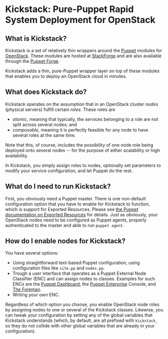 # Kickstack: Pure-Puppet Rapid System Deployment for OpenStack

## What is Kickstack?

Kickstack is a set of relatively thin wrappers around the
[Puppet](http://puppetlabs.com/puppet/what-is-puppet/) modules for
[OpenStack](http://www.openstack.org). These modules are hosted at
[StackForge](http://ci.openstack.org/stackforge.html) and are also
available through the [Puppet Forge](http://forge.puppetlabs.com).

Kickstack adds a thin, pure-Puppet wrapper layer on top of these
modules that enables you to deploy an OpenStack cloud in minutes.

## What does Kickstack do?

Kickstack operates on the assumption that in an OpenStack cluster
_nodes_ (physical servers) fulfill certain _roles._ These roles are

* _atomic,_ meaning that typically, the services belonging to a role
  are not split across several nodes; and
* _composable,_ meaning it is perfectly feasible for any node to have
  several roles at the same time.

Note that this, of course, includes the possibility of one node role
being deployed onto several nodes -- for the purpose of either
scalability or high availability.

In Kickstack, you simply assign roles to nodes, optionally set
parameters to modify your service configuration, and let Puppet do the
rest.

## What do I need to run Kickstack?

First, you obviously need a Puppet master. There is one non-default
configuration option that you have to enable for Kickstack to
function, which is support for Exported Resources. Please see
[the Puppet documentation on Exported Resources](http://docs.puppetlabs.com/puppet/2.7/reference/lang_exported.html)
for details. Just as obviously, your OpenStack nodes need to be
configured as Puppet agents, properly authenticated to the master and
able to run `puppet agent`.

## How do I enable nodes for Kickstack?

You have several options:

- Using straightforward text-based Puppet configuration, using
  configuration files like `site.pp` and `nodes.pp`.
- Trough a user interface that operates as a Puppet External Node
  Classifier (ENC) and can assign nodes to classes. Examples for such
  ENCs are the
  [Puppet Dashboard](https://puppetlabs.com/puppet/related-projects/dashboard/),
  the
  [Puppet Enterprise](http://docs.puppetlabs.com/pe/3.0/index.html)
  Console, and [The Foreman](http://theforeman.org/).
- Writing your own ENC.

Regardless of which option you choose, you enable OpenStack node roles
by assigning nodes to one or several of the Kickstack
classes. Likewise, you can tweak your configuration by setting any of
the global variables that Kickstack understands (which, by default,
are all prefixed with `kickstack_` so they do not collide with other
global variables that are already in your configuration).
